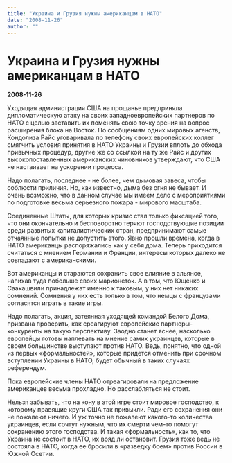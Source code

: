```yaml
---
title: "Украина и Грузия нужны американцам в НАТО"
date: "2008-11-26"
author: ""
---
```


# Украина и Грузия нужны американцам в НАТО

**2008-11-26** 

Уходящая администрация США на прощанье предприняла дипломатическую атаку на своих западноевропейских партнеров по НАТО с целью заставить их поменять свою точку зрения на вопрос расширения блока на Восток. По сообщениям одних мировых агенств, Кондолиза Райс уговаривала по телефону своих европейских коллег смягчить условия принятия в НАТО Украины и Грузии вплоть до обхода привычных процедур, другие же со ссылкой на ту же Райс и других высокопоставленных американских чиновников утверждают, что США не настаивает на ускорении процесса.

Надо полагать, последнее - не более, чем дымовая завеса, чтобы соблюсти приличия. Но, как известно, дыма без огня не бывает. И очень возможно, что в данном случае мы имеем дело с мероприятиями по подготовке весьма серьезного пожара - мирового масштаба.

Соединенные Штаты, для которых кризис стал только фиксацией того, что они окончательно и бесповоротно теряют господствующие позиции среди развитых капиталистических стран, предпринимают самые отчаянные попытки не допустить этого. Явно прошли времена, когда в НАТО американцы распоряжались как у себя дома. Теперь приходится считаться с мнением Германии и Франции, интересы которых далеко не совпадают с американскими.

Вот американцы и стараются сохранить свое влияние в альянсе, напихав туда побольше своих марионеток. А в том, что Ющенко и Саакашвили принадлежат именно к таковым, у них нет никаких сомнений. Сомнения у них есть только в том, что немцы с французами согласятся играть в такие игры.

Надо полагать, акция, затеянная уходящей командой Белого Дома, призвана проверить, как среагируют европейские партнеры-конкуренты на такую перспективу. Заодно станет яснее, насколько европейцы готовы наплевать на мнение самих украинцев, которые в своем большинстве выступают против НАТО. Ведь, понятно, что одной из первых «формальностей», которые придется отменить при срочном вступлении Украины в НАТО, будет обычный в таких случаях референдум.

Пока европейские члены НАТО отреагировали на предложение американцев весьма прохладно. Но расслабляться не стоит.

Нельзя забывать, что на кону в этой игре стоит мировое господство, к которому правящие круги США так привыкли. Ради его сохранения они не пожалеют ничего. И уж точно не пожалеют какого-то количества украинцев, если сочтут нужным, что их смерти чем-то помогут сохранению этого господства. И такая «формальность», как то, что Украина не состоит в НАТО, их вряд ли остановит. Грузия тоже ведь не состояла в НАТО, когда ее бросили в «разведку боем» против России в Южной Осетии.